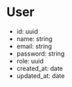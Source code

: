 # User

- id: uuid
- name: string
- email: string
- password: string
- role: uuid
- created_at: date
- updated_at: date
